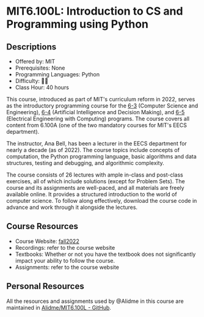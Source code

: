 # MIT6.100L: Introduction to CS and Programming using Python

## Descriptions

- Offered by: MIT
- Prerequisites: None
- Programming Languages: Python
- Difficulty: 🌟🌟
- Class Hour: 40 hours

This course, introduced as part of MIT's curriculum reform in 2022, serves as the introductory programming course for the [6-3](https://www.eecs.mit.edu/academics/undergraduate-programs/curriculum/6-3-computer-science-and-engineering/) (Computer Science and Engineering), [6-4](https://www.eecs.mit.edu/academics/undergraduate-programs/curriculum/6-4-artificial-intelligence-and-decision-making/) (Artificial Intelligence and Decision Making), and [6-5](https://www.eecs.mit.edu/academics/undergraduate-programs/curriculum/6-5-electrical-engineering-with-computing/) (Electrical Engineering with Computing) programs. The course covers all content from 6.100A (one of the two mandatory courses for MIT's EECS department).

The instructor, Ana Bell, has been a lecturer in the EECS department for nearly a decade (as of 2022). The course topics include concepts of computation, the Python programming language, basic algorithms and data structures, testing and debugging, and algorithmic complexity.

The course consists of 26 lectures with ample in-class and post-class exercises, all of which include solutions (except for Problem Sets). The course and its assignments are well-paced, and all materials are freely available online. It provides a structured introduction to the world of computer science. To follow along effectively, download the course code in advance and work through it alongside the lectures.

## Course Resources

- Course Website: [fall2022](https://ocw.mit.edu/courses/6-100l-introduction-to-cs-and-programming-using-python-fall-2022/pages/material-by-lecture/)
- Recordings: refer to the course website
- Textbooks: Whether or not you have the textbook does not significantly impact your ability to follow the course.
- Assignments: refer to the course website

## Personal Resources

All the resources and assignments used by @Alidme in this course are maintained in [Alidme/MIT6.100L - GitHub](https://github.com/Alidme/MIT6.100L).
